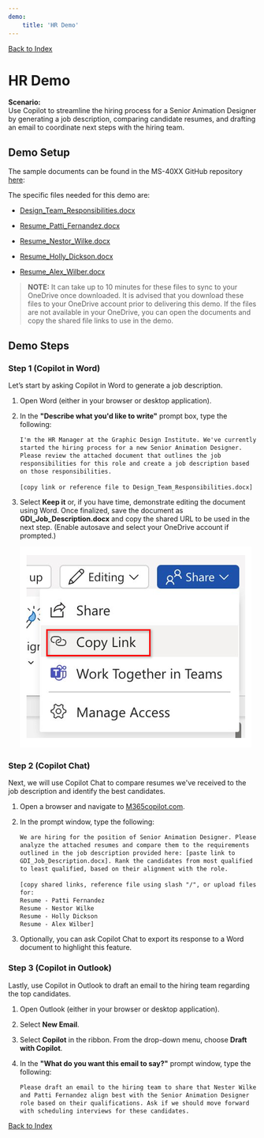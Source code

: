 ```yaml
---
demo:
    title: 'HR Demo'
---
```


[Back to Index](https://microsoftlearning.github.io/Copilot-Immersion-Experience/)

# HR Demo

**Scenario:**  
Use Copilot to streamline the hiring process for a Senior Animation Designer by generating a job description, comparing candidate resumes, and drafting an email to coordinate next steps with the hiring team.

## Demo Setup

The sample documents can be found in the MS-40XX GitHub repository [here](https://github.com/MicrosoftLearning/Copilot-Immersion-Experience/tree/master/ResourceFiles):

The specific files needed for this demo are:

- [Design_Team_Responsibilities.docx](https://github.com/MicrosoftLearning/Copilot-Immersion-Experience/raw/master/ResourceFiles/Graphic_Design_Institute_Design_Team_Responsibilities.docx)

- [Resume_Patti_Fernandez.docx](https://github.com/MicrosoftLearning/Copilot-Immersion-Experience/raw/master/ResourceFiles/Resume_Patti_Fernandez.docx)

- [Resume_Nestor_Wilke.docx](https://github.com/MicrosoftLearning/Copilot-Immersion-Experience/raw/master/ResourceFiles/Resume_Nestor_Wilke.docx)

- [Resume_Holly_Dickson.docx](https://github.com/MicrosoftLearning/Copilot-Immersion-Experience/raw/master/ResourceFiles/Resume_Holly_Dickson.docx)

- [Resume_Alex_Wilber.docx](https://github.com/MicrosoftLearning/Copilot-Immersion-Experience/raw/master/ResourceFiles/Resume_Alex_Wilber.docx)

> **NOTE:** It can take up to 10 minutes for these files to sync to your OneDrive once downloaded. It is advised that you download these files to your OneDrive account prior to delivering this demo. If the files are not available in your OneDrive, you can open the documents and copy the shared file links to use in the demo.

## Demo Steps

### **Step 1** (Copilot in Word)

Let’s start by asking Copilot in Word to generate a job description.

1. Open Word (either in your browser or desktop application).

1. In the **"Describe what you'd like to write"** prompt box, type the following:

    ```text
    I'm the HR Manager at the Graphic Design Institute. We've currently started the hiring process for a new Senior Animation Designer. Please review the attached document that outlines the job responsibilities for this role and create a job description based on those responsibilities.
    
    [copy link or reference file to Design_Team_Responsibilities.docx]
    ```

1. Select **Keep it** or, if you have time, demonstrate editing the document using Word. Once finalized, save the document as **GDI_Job_Description.docx** and copy the shared URL to be used in the next step. (Enable autosave and select your OneDrive account if prompted.)

    ![Share link.](../Demos/Media/share-menu-with-copy-link-9fd1c60a.png)

### **Step 2** (Copilot Chat)

Next, we will use Copilot Chat to compare resumes we've received to the job description and identify the best candidates.

1. Open a browser and navigate to [M365copilot.com](https://m365copilot.com/).

1. In the prompt window, type the following:

    ```text
    We are hiring for the position of Senior Animation Designer. Please analyze the attached resumes and compare them to the requirements outlined in the job description provided here: [paste link to GDI_Job_Description.docx]. Rank the candidates from most qualified to least qualified, based on their alignment with the role.

    [copy shared links, reference file using slash "/", or upload files for:
    Resume - Patti Fernandez
    Resume - Nestor Wilke
    Resume - Holly Dickson
    Resume - Alex Wilber]
    ```

1. Optionally, you can ask Copilot Chat to export its response to a Word document to highlight this feature.

### **Step 3** (Copilot in Outlook)

Lastly, use Copilot in Outlook to draft an email to the hiring team regarding the top candidates.

1. Open Outlook (either in your browser or desktop application).

1. Select **New Email**.

1. Select **Copilot** in the ribbon. From the drop-down menu, choose **Draft with Copilot**.

1. In the **"What do you want this email to say?"** prompt window, type the following:

    ```text
    Please draft an email to the hiring team to share that Nester Wilke and Patti Fernandez align best with the Senior Animation Designer role based on their qualifications. Ask if we should move forward with scheduling interviews for these candidates.
    ```

[Back to Index](https://microsoftlearning.github.io/Copilot-Immersion-Experience/)
